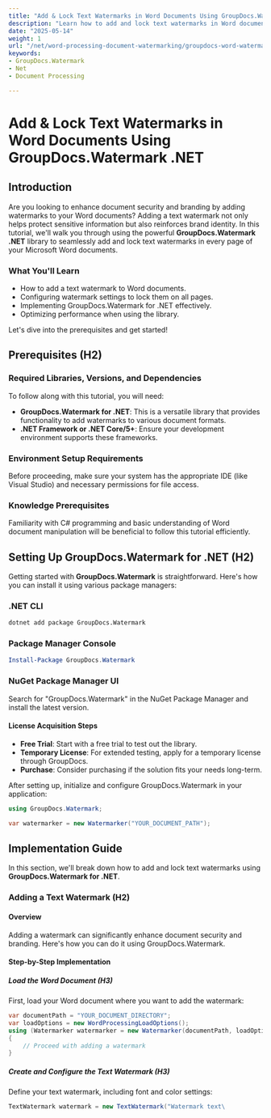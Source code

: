 ```yaml
---
title: "Add & Lock Text Watermarks in Word Documents Using GroupDocs.Watermark .NET for Enhanced Security and Branding"
description: "Learn how to add and lock text watermarks in Word documents using GroupDocs.Watermark .NET, enhancing document security and branding."
date: "2025-05-14"
weight: 1
url: "/net/word-processing-document-watermarking/groupdocs-word-watermarks-seo/"
keywords:
- GroupDocs.Watermark
- Net
- Document Processing

---
```



# Add & Lock Text Watermarks in Word Documents Using GroupDocs.Watermark .NET
## Introduction
Are you looking to enhance document security and branding by adding watermarks to your Word documents? Adding a text watermark not only helps protect sensitive information but also reinforces brand identity. In this tutorial, we'll walk you through using the powerful **GroupDocs.Watermark .NET** library to seamlessly add and lock text watermarks in every page of your Microsoft Word documents.

### What You'll Learn
- How to add a text watermark to Word documents.
- Configuring watermark settings to lock them on all pages.
- Implementing GroupDocs.Watermark for .NET effectively.
- Optimizing performance when using the library.

Let's dive into the prerequisites and get started!

## Prerequisites (H2)
### Required Libraries, Versions, and Dependencies
To follow along with this tutorial, you will need:
- **GroupDocs.Watermark for .NET**: This is a versatile library that provides functionality to add watermarks to various document formats.
- **.NET Framework or .NET Core/5+**: Ensure your development environment supports these frameworks.

### Environment Setup Requirements
Before proceeding, make sure your system has the appropriate IDE (like Visual Studio) and necessary permissions for file access.

### Knowledge Prerequisites
Familiarity with C# programming and basic understanding of Word document manipulation will be beneficial to follow this tutorial efficiently.

## Setting Up GroupDocs.Watermark for .NET (H2)
Getting started with **GroupDocs.Watermark** is straightforward. Here's how you can install it using various package managers:

### .NET CLI
```bash
dotnet add package GroupDocs.Watermark
```

### Package Manager Console
```powershell
Install-Package GroupDocs.Watermark
```

### NuGet Package Manager UI
Search for "GroupDocs.Watermark" in the NuGet Package Manager and install the latest version.

#### License Acquisition Steps
- **Free Trial**: Start with a free trial to test out the library.
- **Temporary License**: For extended testing, apply for a temporary license through GroupDocs.
- **Purchase**: Consider purchasing if the solution fits your needs long-term.

After setting up, initialize and configure GroupDocs.Watermark in your application:
```csharp
using GroupDocs.Watermark;

var watermarker = new Watermarker("YOUR_DOCUMENT_PATH");
```

## Implementation Guide
In this section, we'll break down how to add and lock text watermarks using **GroupDocs.Watermark for .NET**.

### Adding a Text Watermark (H2)
#### Overview
Adding a watermark can significantly enhance document security and branding. Here's how you can do it using GroupDocs.Watermark.

#### Step-by-Step Implementation
##### Load the Word Document (H3)
First, load your Word document where you want to add the watermark:
```csharp
var documentPath = "YOUR_DOCUMENT_DIRECTORY";
var loadOptions = new WordProcessingLoadOptions();
using (Watermarker watermarker = new Watermarker(documentPath, loadOptions))
{
    // Proceed with adding a watermark
}
```

##### Create and Configure the Text Watermark (H3)
Define your text watermark, including font and color settings:
```csharp
TextWatermark watermark = new TextWatermark("Watermark text\
